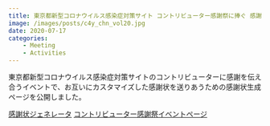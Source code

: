 ```yaml
---
title: 東京都新型コロナウイルス感染症対策サイト コントリビューター感謝祭に捧ぐ 感謝状ジェネレータを公開！
image: /images/posts/c4y_chn_vol20.jpg
date: 2020-07-17
categories:
    - Meeting
    - Activities
---
```

東京都新型コロナウイルス感染症対策サイトのコントリビューターに感謝を伝え合うイベントで、お互いにカスタマイズした感謝状を送りあうための感謝状生成ページを公開しました。

[感謝状ジェネレータ]()
[コントリビューター感謝祭イベントページ](https://cfj-thanks-giving.peatix.com/)